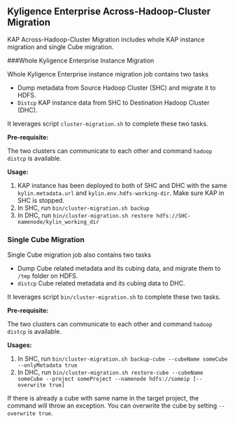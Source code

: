 ## **Kyligence Enterprise Across-Hadoop-Cluster Migration**

KAP Across-Hadoop-Cluster Migration includes whole KAP instance migration and single Cube migration.

###Whole Kyligence Enterprise Instance Migration

Whole Kyligence Enterprise instance migration job contains two tasks

+ Dump metadata from Source Hadoop Cluster (SHC) and migrate it to HDFS.
+ ```Distcp``` KAP instance data from SHC to Destination Hadoop Cluster (DHC).

It leverages script `cluster-migration.sh` to complete these two tasks.

**Pre-requisite:**

The two clusters can communicate to each other and command ```hadoop distcp``` is available.

**Usage:**

1. KAP instance has been deployed to both of SHC and DHC with the same `kylin.metadata.url` and `kylin.env.hdfs-working-dir`. Make sure KAP in SHC is stopped.
2. In SHC, run `bin/cluster-migration.sh backup`
3. In DHC, run `bin/cluster-migration.sh restore hdfs://SHC-namenode/kylin_working_dir`

### Single Cube Migration

Single Cube migration job also contains two tasks

- Dump Cube related metadata and its cubing data, and migrate them to ```/tmp``` folder on HDFS.
- ```distcp``` Cube related metadata and its cubing data to DHC.

It leverages script `bin/cluster-migration.sh` to complete these two tasks.

**Pre-requisite:**

The two clusters can communicate to each other and command ```hadoop distcp``` is available. 

**Usages:**

1. In SHC, run `bin/cluster-migration.sh backup-cube --cubeName someCube --onlyMetadata true`
2. In DHC, run `bin/cluster-migration.sh restore-cube --cubeName someCube --project someProject --namenode hdfs://someip [--overwrite true]`

If there is already a cube with same name in the target project, the command will throw an exception. You can overwrite the cube by setting ```--overwrite true```.